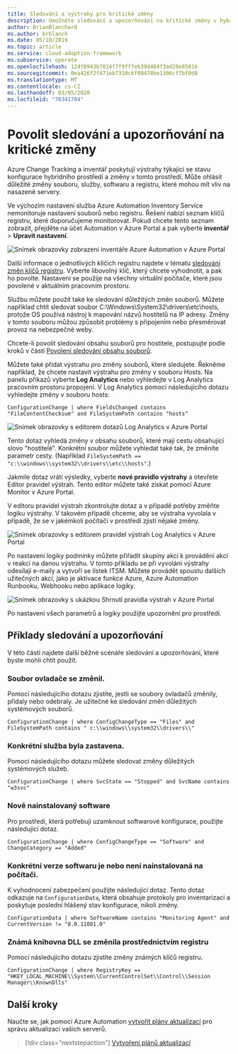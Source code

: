 ```yaml
---
title: Sledování a výstrahy pro kritické změny
description: Umožněte sledování a upozorňování na kritické změny v hybridním prostředí pomocí Azure Change Tracking a inventáře.
author: BrianBlanchard
ms.author: brblanch
ms.date: 05/10/2019
ms.topic: article
ms.service: cloud-adoption-framework
ms.subservice: operate
ms.openlocfilehash: 124f8943b7014f7f9fffeb39d464f3ad28e85816
ms.sourcegitcommit: 0ea426f2f471eb7310c6f09478be1306cf7bf0d8
ms.translationtype: MT
ms.contentlocale: cs-CZ
ms.lasthandoff: 03/05/2020
ms.locfileid: "78341704"
---
```

# <a name="enable-tracking-and-alerting-for-critical-changes"></a>Povolit sledování a upozorňování na kritické změny

Azure Change Tracking a inventář poskytují výstrahy týkající se stavu konfigurace hybridního prostředí a změny v tomto prostředí. Může ohlásit důležité změny souboru, služby, softwaru a registru, které mohou mít vliv na nasazené servery.

Ve výchozím nastavení služba Azure Automation Inventory Service nemonitoruje nastavení souborů nebo registru. Řešení nabízí seznam klíčů registru, které doporučujeme monitorovat. Pokud chcete tento seznam zobrazit, přejděte na účet Automation v Azure Portal a pak vyberte **inventář** > **Upravit nastavení**.

![Snímek obrazovky zobrazení inventáře Azure Automation v Azure Portal](./media/change-tracking1.png)

Další informace o jednotlivých klíčích registru najdete v tématu [sledování změn klíčů registru](https://docs.microsoft.com/azure/automation/automation-change-tracking#registry-key-change-tracking). Vyberte libovolný klíč, který chcete vyhodnotit, a pak ho povolte. Nastavení se použije na všechny virtuální počítače, které jsou povolené v aktuálním pracovním prostoru.

Službu můžete použít také ke sledování důležitých změn souborů. Můžete například chtít sledovat soubor C:\Windows\System32\drivers\etc\hosts, protože OS používá nástroj k mapování názvů hostitelů na IP adresy. Změny v tomto souboru můžou způsobit problémy s připojením nebo přesměrovat provoz na nebezpečné weby.

Chcete-li povolit sledování obsahu souborů pro hostitele, postupujte podle kroků v části [Povolení sledování obsahu souborů](https://docs.microsoft.com/azure/automation/change-tracking-file-contents#enable-file-content-tracking).

Můžete také přidat výstrahu pro změny souborů, které sledujete. Řekněme například, že chcete nastavit výstrahu pro změny v souboru Hosts. Na panelu příkazů vyberte **Log Analytics** nebo vyhledejte v Log Analytics pracovním prostoru propojení. V Log Analytics pomocí následujícího dotazu vyhledejte změny v souboru hosts:

```kusto
ConfigurationChange | where FieldsChanged contains "FileContentChecksum" and FileSystemPath contains "hosts"
```

![Snímek obrazovky s editorem dotazů Log Analytics v Azure Portal](./media/change-tracking2.png)

Tento dotaz vyhledá změny v obsahu souborů, které mají cestu obsahující slovo "hostitelé". Konkrétní soubor můžete vyhledat také tak, že změníte parametr cesty. (Například `FileSystemPath ==  "c:\\windows\\system32\\drivers\\etc\\hosts"`.)
  
Jakmile dotaz vrátí výsledky, vyberte **nové pravidlo výstrahy** a otevřete Editor pravidel výstrah. Tento editor můžete také získat pomocí Azure Monitor v Azure Portal.

V editoru pravidel výstrah zkontrolujte dotaz a v případě potřeby změňte logiku výstrahy. V takovém případě chceme, aby se výstraha vyvolala v případě, že se v jakémkoli počítači v prostředí zjistí nějaké změny.

![Snímek obrazovky s editorem pravidel výstrah Log Analytics v Azure Portal](./media/change-tracking3.png)

Po nastavení logiky podmínky můžete přiřadit skupiny akcí k provádění akcí v reakci na danou výstrahu. V tomto příkladu se při vyvolání výstrahy odesílají e-maily a vytvoří se lístek ITSM. Můžete provádět spoustu dalších užitečných akcí, jako je aktivace funkce Azure, Azure Automation Runbooku, Webhooku nebo aplikace logiky.

![Snímek obrazovky s ukázkou Shrnutí pravidla výstrah v Azure Portal](./media/change-tracking4.png)

Po nastavení všech parametrů a logiky použijte upozornění pro prostředí.

## <a name="tracking-and-alerting-examples"></a>Příklady sledování a upozorňování

V této části najdete další běžné scénáře sledování a upozorňování, které byste mohli chtít použít.

### <a name="driver-file-changed"></a>Soubor ovladače se změnil.

Pomocí následujícího dotazu zjistíte, jestli se soubory ovladačů změnily, přidaly nebo odebraly. Je užitečné ke sledování změn důležitých systémových souborů.

  ```kusto
  ConfigurationChange | where ConfigChangeType == "Files" and FileSystemPath contains " c:\\windows\\system32\\drivers\\"
  ```

### <a name="specific-service-stopped"></a>Konkrétní služba byla zastavena.

Pomocí následujícího dotazu můžete sledovat změny důležitých systémových služeb.

  ```kusto
  ConfigurationChange | where SvcState == "Stopped" and SvcName contains "w3svc"
  ```

### <a name="new-software-installed"></a>Nově nainstalovaný software

Pro prostředí, která potřebují uzamknout softwarové konfigurace, použijte následující dotaz.

  ```kusto
  ConfigurationChange | where ConfigChangeType == "Software" and ChangeCategory == "Added"
  ```

### <a name="specific-software-version-is-or-isnt-installed-on-a-machine"></a>Konkrétní verze softwaru je nebo není nainstalovaná na počítači.

K vyhodnocení zabezpečení použijte následující dotaz. Tento dotaz odkazuje na `ConfigurationData`, která obsahuje protokoly pro inventarizaci a poskytuje poslední hlášený stav konfigurace, nikoli změny.

  ```kusto
  ConfigurationData | where SoftwareName contains "Monitoring Agent" and CurrentVersion != "8.0.11081.0"
  ```

### <a name="known-dll-changed-through-the-registry"></a>Známá knihovna DLL se změnila prostřednictvím registru

Pomocí následujícího dotazu zjistíte změny známých klíčů registru.

  ```kusto
  ConfigurationChange | where RegistryKey == "HKEY_LOCAL_MACHINE\\System\\CurrentControlSet\\Control\\Session Manager\\KnownDlls"
  ```

## <a name="next-steps"></a>Další kroky

Naučte se, jak pomocí Azure Automation [vytvořit plány aktualizací](./update-schedules.md) pro správu aktualizací vašich serverů.

> [!div class="nextstepaction"]
> [Vytvoření plánů aktualizací](./update-schedules.md)
